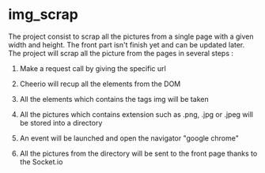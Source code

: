 img_scrap
=========

The project consist to scrap all the pictures from a single page with a given width and height.
The front part isn't finish yet and can be updated later.
The project will scrap all the picture from the pages in several steps :

1) Make a request call by giving the specific url

2) Cheerio will recup all the elements from the DOM

3) All the elements which contains the tags img will be taken

4) All the pictures which contains extension such as .png, .jpg or .jpeg will be stored into a directory

5) An event will be launched and open the navigator "google chrome"

6) All the pictures from the directory will be sent to the front page thanks to the Socket.io
